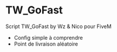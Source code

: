 # TW_GoFast

Script TW_GoFast by Wz & Nico pour FiveM

-  Config simple à comprendre
-  Point de livraison aléatoire
